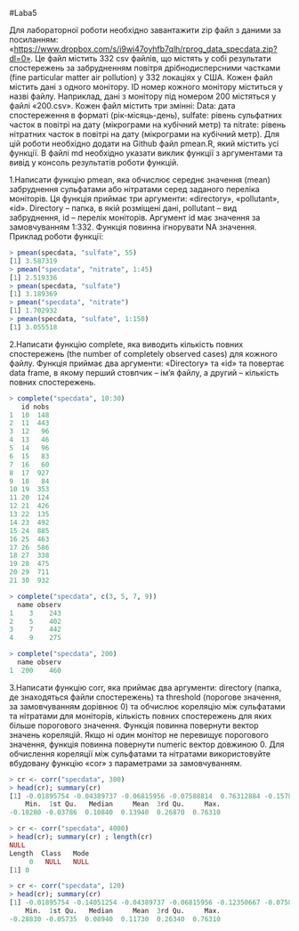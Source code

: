 #Laba5

Для лабораторної роботи необхідно завантажити zip файл з даними за посиланням: «https://www.dropbox.com/s/i9wi47oyhfb7qlh/rprog_data_specdata.zip?dl=0».
Це файл містить 332 csv файлів, що містять у собі результати спостережень за забрудненням повітря дрібнодисперсними частками (fine particular matter air pollution) у 332 локаціях у США. Кожен файл містить дані з одного монітору. ID номер кожного монітору міститься у назві файлу. Наприклад, дані з монітору під номером 200 містяться у файлі «200.csv». Кожен файл містить три змінні: Data: дата спостереження в форматі (рік-місяць-день), sulfate: рівень сульфатних часток в повітрі на дату (мікрограми на кубічний метр) та nitrate: рівень нітратних часток в повітрі на дату (мікрограми на кубічний метр). Для цій роботи необхідно додати на Github файл pmean.R, який містить усі функції. В файлі md необхідно указати виклик функції з аргументами та вивід у консоль результатів роботи функцій.

1.Написати функцію pmean, яка обчислює середнє значення (mean) забруднення сульфатами або нітратами серед заданого переліка моніторів. Ця функція приймає три аргументи: «directory», «pollutant», «id». Directory – папка, в якій розміщені дані, pollutant – вид забруднення, id – перелік моніторів. Аргумент id має значення за замовчуванням 1:332. Функція повинна ігнорувати NA значення. Приклад роботи функції:

```r
> pmean(specdata, "sulfate", 55)
[1] 3.587319
> pmean("specdata", "nitrate", 1:45)
[1] 2.519336
> pmean(specdata, "sulfate")
[1] 3.189369
> pmean("specdata", "nitrate")
[1] 1.702932
> pmean(specdata, "sulfate", 1:150)
[1] 3.055518
``` 
2.Написати функцію complete, яка виводить кількість повних спостережень (the number of completely observed cases) для кожного файлу. Функція приймає два аргументи: «Directory» та «id» та повертає data frame, в якому перший стовпчик – ім’я файлу, а другий – кількість повних спостережень.

```r
> complete("specdata", 10:30)
   id nobs
1  10  148
2  11  443
3  12   96
4  13   46
5  14   96
6  15   83
7  16   60
8  17  927
9  18   84
10 19  353
11 20  124
12 21  426
13 22  135
14 23  492
15 24  885
16 25  463
17 26  586
18 27  338
19 28  475
20 29  711
21 30  932

> complete("specdata", c(3, 5, 7, 9))
  name observ
1    3    243
2    5    402
3    7    442
4    9    275

> complete("specdata", 200)
  name observ
1  200    460

```
3.Написати функцію corr, яка приймає два аргументи: directory (папка, де знаходяться файли спостережень) та threshold (порогове значення, за замовчуванням дорівнює 0) та обчислює кореляцію між сульфатами та нітратами для моніторів, кількість повних спостережень для яких більше порогового значення. Функція повинна повернути вектор значень кореляцій. Якщо ні один монітор не перевищує порогового значення, функція повинна повернути numeric вектор довжиною 0. Для обчислення кореляції між сульфатами та нітратами використовуйте вбудовану функцію «cor» з параметрами за замовчуванням.

```r
> cr <- corr("specdata", 300)
> head(cr); summary(cr)
[1] -0.01895754 -0.04389737 -0.06815956 -0.07588814  0.76312884 -0.15782860
    Min.  1st Qu.   Median     Mean  3rd Qu.     Max. 
-0.18280 -0.03786  0.10840  0.13940  0.26870  0.76310 

> cr <- corr("specdata", 4000)
> head(cr); summary(cr) ; length(cr)
NULL
Length  Class   Mode 
     0   NULL   NULL 
[1] 0

> cr <- corr("specdata", 120)
> head(cr); summary(cr)
[1] -0.01895754 -0.14051254 -0.04389737 -0.06815956 -0.12350667 -0.07588814
    Min.  1st Qu.   Median     Mean  3rd Qu.     Max. 
-0.28830 -0.05735  0.08940  0.11730  0.26340  0.76310 
```